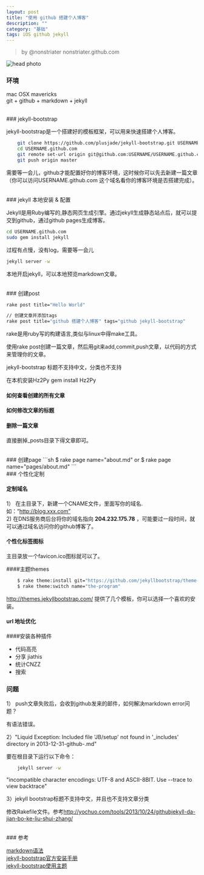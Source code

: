 ```yaml
---
layout: post
title: "使用 github 搭建个人博客"
description: ""
category: "基础"
tags: iOS github jekyll
---
```



>by @nonstriater  nonstriater.github.com

![head photo](http://dc625.4shared.com/img/yZ94xUyZ/s7/matrix-geek-blue-binary-code-4.jpg)  

### 环境

mac OSX mavericks    
git + github + markdown + jekyll

<br/>
### jekyll-bootstrap 

jekyll-bootstrap是一个搭建好的模板框架，可以用来快速搭建个人博客。

```sh
    git clone https://github.com/plusjade/jekyll-bootstrap.git USERNAME.github.com
    cd USERNAME.github.com
    git remote set-url origin git@github.com:USERNAME/USERNAME.github.com.git
    git push origin master
```

需要等一会儿，github才能配置好你的博客环境，这时候你可以先去新建一篇文章（你可以访问USERNAME.github.com 这个域名看你的博客环境是否搭建完成）。


<br/>
### jekyll 本地安装 & 配置

Jekyll是用Ruby编写的,静态网页生成引擎。通过jekyll生成静态站点后，就可以提交到github，通过github pages生成博客。

```sh
cd USERNAME.github.com
sudo gem install jekyll
```

过程有点慢，没有log，需要等一会儿

```sh
jekyll server -w
```

本地开启jekyll，可以本地预览markdown文章。


<br/>
### 创建post

```sh
rake post title="Hello World"

// 创建文章并添加tags
rake post title="github 搭建个人博客" tags="github jekyll-bootstrap"
```

rake是用ruby写的构建语言,类似与linux中得make工具。

使用rake post创建一篇文章，然后用git来add,commit,push文章，以代码的方式来管理你的文章。

jekyll-bootstrap 标题不支持中文，分类也不支持

在本机安装Hz2Py gem install Hz2Py


#### 如何查看创建的所有文章

#### 如何修改文章的标题

#### 删除一篇文章

直接删掉_posts目录下得文章即可。



<br/>
### 创建page
```sh
    $ rake page name="about.md"     or
    $ rake page name="pages/about.md"
```



<br/>  
### 个性化定制

#### 定制域名

1）  在主目录下，新建一个CNAME文件，里面写你的域名.如：“http://blog.xxx.com”  
2)   在DNS服务商后台将你的域名指向 **204.232.175.78** ，可能要过一段时间，就可以通过域名访问你的github博客了。

#### 个性化标签图标

主目录放一个favicon.ico图标就可以了。

####主题themes

```sh
    $ rake theme:install git="https://github.com/jekyllbootstrap/theme-the-program.git"
    $ rake theme:switch name="the-program"
```

<http://themes.jekyllbootstrap.com/> 提供了几个模板，你可以选择一个喜欢的安装。

#### url 地址优化


####安装各种插件
* 代码高亮
* 分享 jiathis
* 统计CNZZ
* 搜索


### 问题

1） push文章失败后，会收到github发来的邮件，如何解决markdown error问题？

有语法错误。


2）"Liquid Exception: Included file 'JB/setup' not found in '_includes' directory in 2013-12-31-github-.md"

要在根目录下运行以下命令：
```sh
    jekyll server -w
```


"incompatible character encodings: UTF-8 and ASCII-8BIT. Use --trace to view backtrace"


3）jekyll bootstrap标题不支持中文，并且也不支持文章分类

修改Rakefile文件。参考<http://yochuo.com/tools/2013/10/24/githubjekyll-da-jian-bo-ke-liu-shui-zhang/>


<br/>
### 参考

[markdown语法](https://github.com/LearnShare/Learning-Markdown)  
[jekyll-bootstrap官方安装手册](http://jekyllbootstrap.com/usage/jekyll-quick-start.html)      
[jekyll-bootstrap使用主题](http://jekyllbootstrap.com/usage/jekyll-theming.html)

